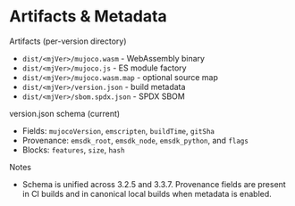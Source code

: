 # Artifacts & Metadata

Artifacts (per-version directory)
- `dist/<mjVer>/mujoco.wasm` - WebAssembly binary
- `dist/<mjVer>/mujoco.js` - ES module factory
- `dist/<mjVer>/mujoco.wasm.map` - optional source map
- `dist/<mjVer>/version.json` - build metadata
- `dist/<mjVer>/sbom.spdx.json` - SPDX SBOM

version.json schema (current)
- Fields: `mujocoVersion`, `emscripten`, `buildTime`, `gitSha`
- Provenance: `emsdk_root`, `emsdk_node`, `emsdk_python`, and `flags`
- Blocks: `features`, `size`, `hash`

Notes
- Schema is unified across 3.2.5 and 3.3.7. Provenance fields are present in CI builds and in canonical local builds when metadata is enabled.
